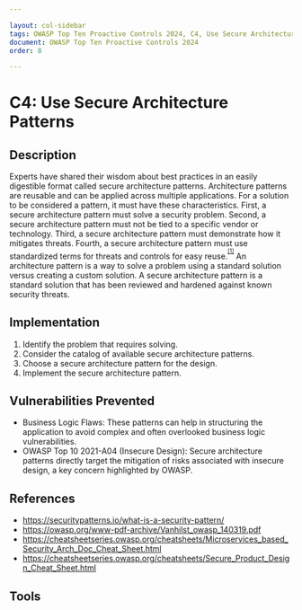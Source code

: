 ```yaml
---

layout: col-sidebar
tags: OWASP Top Ten Proactive Controls 2024, C4, Use Secure Architecture Patterns
document: OWASP Top Ten Proactive Controls 2024
order: 8

---
```


# C4: Use Secure Architecture Patterns

## Description

Experts have shared their wisdom about best practices in an easily digestible format called secure architecture patterns. Architecture patterns are reusable and can be applied across multiple applications.
For a solution to be considered a pattern, it must have these characteristics. First, a secure architecture pattern must solve a security problem. Second, a secure architecture pattern must not be tied to a specific vendor or technology. Third, a secure architecture pattern must demonstrate how it mitigates threats. Fourth, a secure architecture pattern must use standardized terms for threats and controls for easy reuse.<sup><sup>[\[1\]](#footnote-1)</sup></sup>
An architecture pattern is a way to solve a problem using a standard solution versus creating a custom solution. A secure architecture pattern is a standard solution that has been reviewed and hardened against known security threats.

## Implementation

1. Identify the problem that requires solving.
2. Consider the catalog of available secure architecture patterns.
3. Choose a secure architecture pattern for the design.
4. Implement the secure architecture pattern.

## Vulnerabilities Prevented

- Business Logic Flaws: These patterns can help in structuring the application to avoid complex and often overlooked business logic vulnerabilities.
- OWASP Top 10 2021-A04 (Insecure Design): Secure architecture patterns directly target the mitigation of risks associated with insecure design, a key concern highlighted by OWASP.

## References

- <https://securitypatterns.io/what-is-a-security-pattern/>
- <https://owasp.org/www-pdf-archive/Vanhilst_owasp_140319.pdf>
- <https://cheatsheetseries.owasp.org/cheatsheets/Microservices_based_Security_Arch_Doc_Cheat_Sheet.html>
- <https://cheatsheetseries.owasp.org/cheatsheets/Secure_Product_Design_Cheat_Sheet.html>
## Tools
